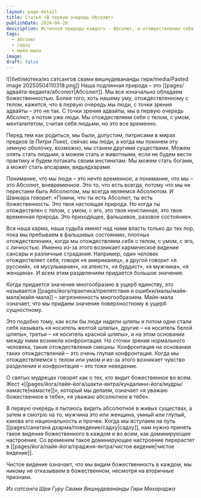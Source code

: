 ```yaml
---
layout: page-detail
title: Статья «В первую очередь Абсолют»
publishDate: 2024-04-26
description: Истинная природа каждого - Абсолют, а отождествление себя с телом, умом, личностью и социальными ролями временно и иллюзорно. Все страдания и разделения возникают из-за майя-малы - загрязненности многообразием, когда сущностное единство забывается ради поверхностных различий. Мудрец видит Абсолют и божественность во всех существах, а путь садху требует развивать чистое видение, где доминирует уважение к божественному в каждом.
tags:
  - абсолют
  - садху
  - майя-мала
image: 
draft: false
---
```

![[библиотека/из сатсангов свами вишнудевананды гири/media/Pasted image 20250504110318.png]]
Наша подлинная природа – это [[pages/адвайта-веданта/абсолют|Абсолют]]. Мы все изначально обладаем божественностью. Более того, хоть нашему уму, отождествленному с телом, кажется, что в первую очередь мы люди, с точки зрения адвайты – это не так. С точки зрения адвайты, мы в первую очередь Абсолют, а потом уже люди. Мы отождествляем себя с телом, с умом, менталитетом, считая себя людьми, но это все временно.

 Перед тем как родиться, мы были, допустим, питрисами в мирах предков (в Питри Локе), сейчас мы люди, а когда мы покинем эту земную оболочку, возможно, мы станем другими существами. Можем опять стать людьми, а можем стать и животными, если не будем вести практику и будем потакать своим инстинктам. Мы можем стать богами, а может стать апсарами, видьядхарами.

 Понимание, что мы люди – это нечто временное, а понимание, что мы – это Абсолют, вневременное. Это то, что есть всегда, потому что мы не перестаем быть Абсолютом, мы всегда являемся Абсолютом. И Шанкара говорит: «Помни, что ты есть Абсолют, ты есть божественность. Это твоя настоящая природа. Но когда ты отождествлен с телом, с умом, с эго, это твоя неистинная, это твоя временная природа. Это приходящее, фальшивое, разовое состояние».

 Вся наша карма, наша судьба имеют над нами власть только до тех пор, пока мы пребываем в фальшивых состояниях, плотных отождествлениях, когда мы отождествляем себя с телом, с умом, с эго, с личностью. Именно из-за этого возникает кармическое видение сансары и различные страдания. Например, один человек отождествляет себя, говоря «я американец», а другой говорит «я русский», «я мусульманин», «я атеист», «я буддист», «я мужчина», «я женщина». И всем этим разделениям придается большое значение.

 Когда придается значение многообразию в ущерб единству, это называется [[pages/йога/практика/препятствия и ошибки/малы/майя-мала|майя-мала]] – загрязненность многообразием. Майя-мала означает, что мы придаем значение поверхностному в ущерб сущностному.

 Это подобно тому, как если бы люди надели шляпы и потом одни стали себя называть «я носитель желтой шляпы», другие – «я носитель белой шляпы», третьи – «я носитель красной шляпы», и на этом основании между ними возникла конфронтация. Но сточки зрения нормального человека, такие отождествления смешны. Конфронтация на основании таких отождествлений – это очень глупая конфронтация. Когда мы отождествляемся с телом или умом и из-за этого возникает чувство разделения и конфронтация – это тоже неведение.

 О святых мудрецах говорят как о тех, кто видит божественное во всем. Жест «[[pages/йога/лайя-йога/шакти-янтра/кундалини-йога/мудры/намасте|намасте]]», который мы делаем, означает «я уважаю божественное в тебе», «я уважаю абсолютное в тебе».

 В первую очередь я пытаюсь видеть абсолютное в живых существах, а затем я смотрю на то, мужчина это или женщина, умный или глупый, какова его национальность и прочее. Когда мы вступаем на путь [[pages/санатана дхарма/поведение/садху|садху]], нам нужно принять такое видение божественного в каждом и во всем, как доминирующее настроение. Со временем такое доминирующее настроение перерастет в [[pages/йога/лайя-йога/праджня-янтра/чистое видение|чистое видение]].

 Чистое видение означает, что мы видим божественность в каждом, мы никому не отказываем в божественном, несмотря на вторичные признаки.

*Из сатсанга Шри Гуру Свами Вишнудевананды Гири Махараджа*